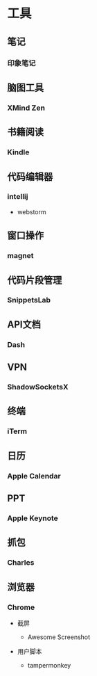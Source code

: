 # 工具

## 笔记

### 印象笔记

## 脑图工具

### XMind Zen

## 书籍阅读

### Kindle

## 代码编辑器

### intellij

- webstorm

## 窗口操作

### magnet

## 代码片段管理

### SnippetsLab

## API文档

### Dash

## VPN

### ShadowSocketsX

## 终端

### iTerm

## 日历

### Apple Calendar

## PPT

### Apple Keynote

## 抓包

### Charles

## 浏览器

### Chrome

- 截屏

	- Awesome Screenshot

- 用户脚本

	- tampermonkey

